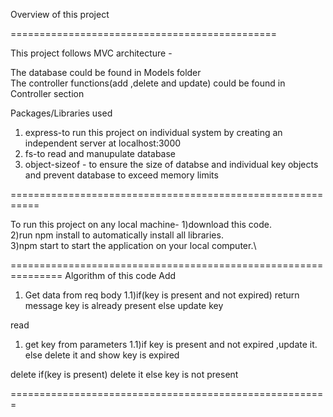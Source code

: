 Overview of this project

==============================================

This project follows MVC architecture -

The database could be found in Models folder  
The controller functions(add ,delete and update) could be found in Controller section 

Packages/Libraries used
1) express-to run this project on individual system by creating an independent server at localhost:3000
2) fs-to read and manupulate database
3) object-sizeof - to ensure the size of databse and individual key objects and prevent database to exceed  memory limits 

===========================================================

To run this project on any local machine-
1)download this code.\
2)run npm install to automatically install all libraries.\
3)npm start to start the application on your local computer.\

===============================================================
Algorithm of this code
Add 
1) Get data from req body
1.1)if(key is present and not expired) return message key is already present
else update key

read
1) get key from parameters
1.1)if key is present and not expired ,update it.
 else delete it and show key is expired

delete
if(key is present) delete it
else key is not present

=======================================================